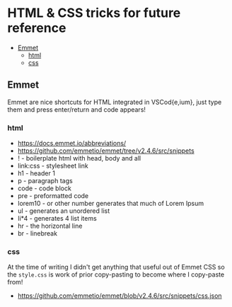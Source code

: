 # HTML & CSS tricks for future reference

<!-- editorconfig-checker-disable -->
<!-- prettier-ignore-start -->

<!-- START doctoc generated TOC please keep comment here to allow auto update -->
<!-- DON'T EDIT THIS SECTION, INSTEAD RE-RUN doctoc TO UPDATE -->

- [Emmet](#emmet)
  - [html](#html)
  - [css](#css)

<!-- END doctoc generated TOC please keep comment here to allow auto update -->

<!-- prettier-ignore-end -->
<!-- editorconfig-checker-enable -->

## Emmet

Emmet are nice shortcuts for HTML integrated in VSCod{e,ium}, just type them and press enter/return and code appears!

### html

- https://docs.emmet.io/abbreviations/
- https://github.com/emmetio/emmet/tree/v2.4.6/src/snippets
- ! - boilerplate html with head, body and all
- link:css - stylesheet link
- h1 - header 1
- p - paragraph tags
- code - code block
- pre - preformatted code
- lorem10 - or other number generates that much of Lorem Ipsum
- ul - generates an unordered list
- li\*4 - generates 4 list items
- hr - the horizontal line
- br - linebreak

### css

At the time of writing I didn't get anything that useful out of Emmet CSS so the `style.css` is work of prior copy-pasting to become where I copy-paste from!

- https://github.com/emmetio/emmet/blob/v2.4.6/src/snippets/css.json
